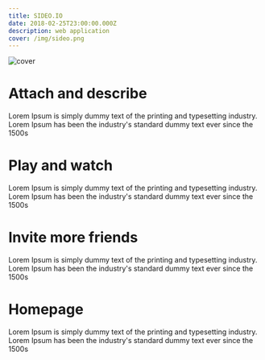 ```yaml
---
title: SIDEO.IO
date: 2018-02-25T23:00:00.000Z
description: web application
cover: /img/sideo.png
---
```

![cover](/img/sideo-single-cover.jpg)



# Attach and describe

Lorem Ipsum is simply dummy text of the printing and typesetting industry. Lorem Ipsum has been the industry's standard dummy text ever since the 1500s

# Play and watch

Lorem Ipsum is simply dummy text of the printing and typesetting industry. Lorem Ipsum has been the industry's standard dummy text ever since the 1500s

# Invite more friends

Lorem Ipsum is simply dummy text of the printing and typesetting industry. Lorem Ipsum has been the industry's standard dummy text ever since the 1500s

# Homepage

Lorem Ipsum is simply dummy text of the printing and typesetting industry. Lorem Ipsum has been the industry's standard dummy text ever since the 1500s
